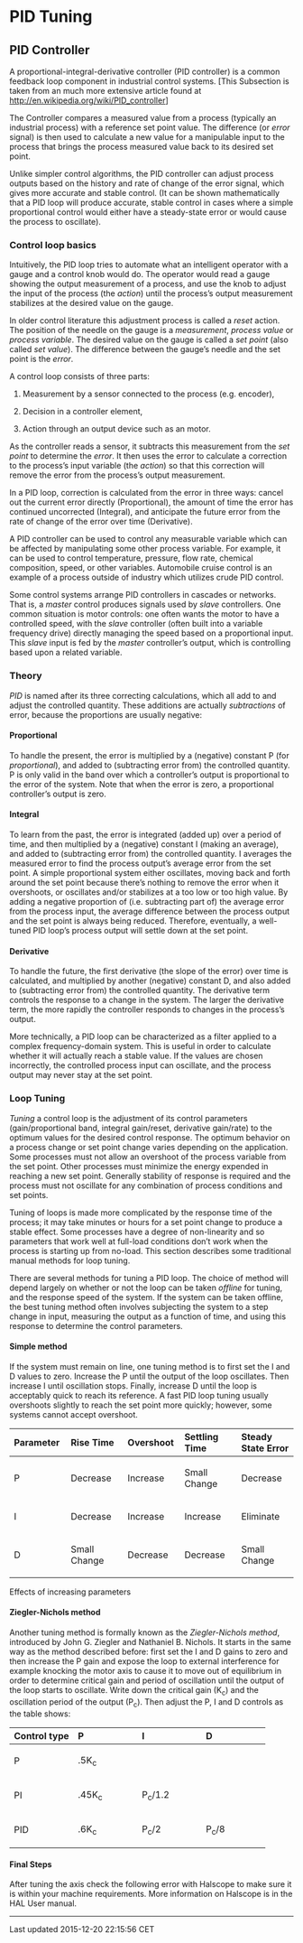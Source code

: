 PID Tuning
==========

PID Controller
--------------

A proportional-integral-derivative controller (PID controller) is a common feedback loop component in industrial control systems.<span class="footnote">
\[This Subsection is taken from an much more extensive article found at <http://en.wikipedia.org/wiki/PID_controller>\]
</span>

The Controller compares a measured value from a process (typically an industrial process) with a reference set point value. The difference (or *error* signal) is then used to calculate a new value for a manipulable input to the process that brings the process measured value back to its desired set point.

Unlike simpler control algorithms, the PID controller can adjust process outputs based on the history and rate of change of the error signal, which gives more accurate and stable control. (It can be shown mathematically that a PID loop will produce accurate, stable control in cases where a simple proportional control would either have a steady-state error or would cause the process to oscillate).

### Control loop basics

Intuitively, the PID loop tries to automate what an intelligent operator with a gauge and a control knob would do. The operator would read a gauge showing the output measurement of a process, and use the knob to adjust the input of the process (the *action*) until the process’s output measurement stabilizes at the desired value on the gauge.

In older control literature this adjustment process is called a *reset* action. The position of the needle on the gauge is a *measurement*, *process value* or *process variable*. The desired value on the gauge is called a *set point* (also called *set value*). The difference between the gauge’s needle and the set point is the *error*.

A control loop consists of three parts:

1.  Measurement by a sensor connected to the process (e.g. encoder),

2.  Decision in a controller element,

3.  Action through an output device such as an motor.

As the controller reads a sensor, it subtracts this measurement from the *set point* to determine the *error*. It then uses the error to calculate a correction to the process’s input variable (the *action*) so that this correction will remove the error from the process’s output measurement.

In a PID loop, correction is calculated from the error in three ways: cancel out the current error directly (Proportional), the amount of time the error has continued uncorrected (Integral), and anticipate the future error from the rate of change of the error over time (Derivative).

A PID controller can be used to control any measurable variable which can be affected by manipulating some other process variable. For example, it can be used to control temperature, pressure, flow rate, chemical composition, speed, or other variables. Automobile cruise control is an example of a process outside of industry which utilizes crude PID control.

Some control systems arrange PID controllers in cascades or networks. That is, a *master* control produces signals used by *slave* controllers. One common situation is motor controls: one often wants the motor to have a controlled speed, with the *slave* controller (often built into a variable frequency drive) directly managing the speed based on a proportional input. This *slave* input is fed by the *master* controller’s output, which is controlling based upon a related variable.

### Theory

*PID* is named after its three correcting calculations, which all add to and adjust the controlled quantity. These additions are actually *subtractions* of error, because the proportions are usually negative:

#### Proportional

To handle the present, the error is multiplied by a (negative) constant P (for *proportional*), and added to (subtracting error from) the controlled quantity. P is only valid in the band over which a controller’s output is proportional to the error of the system. Note that when the error is zero, a proportional controller’s output is zero.

#### Integral

To learn from the past, the error is integrated (added up) over a period of time, and then multiplied by a (negative) constant I (making an average), and added to (subtracting error from) the controlled quantity. I averages the measured error to find the process output’s average error from the set point. A simple proportional system either oscillates, moving back and forth around the set point because there’s nothing to remove the error when it overshoots, or oscillates and/or stabilizes at a too low or too high value. By adding a negative proportion of (i.e. subtracting part of) the average error from the process input, the average difference between the process output and the set point is always being reduced. Therefore, eventually, a well-tuned PID loop’s process output will settle down at the set point.

#### Derivative

To handle the future, the first derivative (the slope of the error) over time is calculated, and multiplied by another (negative) constant D, and also added to (subtracting error from) the controlled quantity. The derivative term controls the response to a change in the system. The larger the derivative term, the more rapidly the controller responds to changes in the process’s output.

More technically, a PID loop can be characterized as a filter applied to a complex frequency-domain system. This is useful in order to calculate whether it will actually reach a stable value. If the values are chosen incorrectly, the controlled process input can oscillate, and the process output may never stay at the set point.

### Loop Tuning

*Tuning* a control loop is the adjustment of its control parameters (gain/proportional band, integral gain/reset, derivative gain/rate) to the optimum values for the desired control response. The optimum behavior on a process change or set point change varies depending on the application. Some processes must not allow an overshoot of the process variable from the set point. Other processes must minimize the energy expended in reaching a new set point. Generally stability of response is required and the process must not oscillate for any combination of process conditions and set points.

Tuning of loops is made more complicated by the response time of the process; it may take minutes or hours for a set point change to produce a stable effect. Some processes have a degree of non-linearity and so parameters that work well at full-load conditions don’t work when the process is starting up from no-load. This section describes some traditional manual methods for loop tuning.

There are several methods for tuning a PID loop. The choice of method will depend largely on whether or not the loop can be taken *offline* for tuning, and the response speed of the system. If the system can be taken offline, the best tuning method often involves subjecting the system to a step change in input, measuring the output as a function of time, and using this response to determine the control parameters.

#### Simple method

If the system must remain on line, one tuning method is to first set the I and D values to zero. Increase the P until the output of the loop oscillates. Then increase I until oscillation stops. Finally, increase D until the loop is acceptably quick to reach its reference. A fast PID loop tuning usually overshoots slightly to reach the set point more quickly; however, some systems cannot accept overshoot.

<table>
<colgroup>
<col width="20%" />
<col width="20%" />
<col width="20%" />
<col width="20%" />
<col width="20%" />
</colgroup>
<thead>
<tr class="header">
<th align="left">Parameter</th>
<th align="left">Rise Time</th>
<th align="left">Overshoot</th>
<th align="left">Settling Time</th>
<th align="left">Steady State Error</th>
</tr>
</thead>
<tbody>
<tr class="odd">
<td align="left"><p>P</p></td>
<td align="left"><p>Decrease</p></td>
<td align="left"><p>Increase</p></td>
<td align="left"><p>Small Change</p></td>
<td align="left"><p>Decrease</p></td>
</tr>
<tr class="even">
<td align="left"><p>I</p></td>
<td align="left"><p>Decrease</p></td>
<td align="left"><p>Increase</p></td>
<td align="left"><p>Increase</p></td>
<td align="left"><p>Eliminate</p></td>
</tr>
<tr class="odd">
<td align="left"><p>D</p></td>
<td align="left"><p>Small Change</p></td>
<td align="left"><p>Decrease</p></td>
<td align="left"><p>Decrease</p></td>
<td align="left"><p>Small Change</p></td>
</tr>
</tbody>
</table>

Effects of increasing parameters

#### Ziegler-Nichols method

Another tuning method is formally known as the *Ziegler-Nichols method*, introduced by John G. Ziegler and Nathaniel B. Nichols. It starts in the same way as the method described before: first set the I and D gains to zero and then increase the P gain and expose the loop to external interference for example knocking the motor axis to cause it to move out of equilibrium in order to determine critical gain and period of oscillation until the output of the loop starts to oscillate. Write down the critical gain (K<sub>c</sub>) and the oscillation period of the output (P<sub>c</sub>). Then adjust the P, I and D controls as the table shows:

<table>
<colgroup>
<col width="25%" />
<col width="25%" />
<col width="25%" />
<col width="25%" />
</colgroup>
<thead>
<tr class="header">
<th align="left">Control type</th>
<th align="left">P</th>
<th align="left">I</th>
<th align="left">D</th>
</tr>
</thead>
<tbody>
<tr class="odd">
<td align="left"><p>P</p></td>
<td align="left"><p>.5K<sub>c</sub></p></td>
<td align="left"><p></p></td>
<td align="left"><p></p></td>
</tr>
<tr class="even">
<td align="left"><p>PI</p></td>
<td align="left"><p>.45K<sub>c</sub></p></td>
<td align="left"><p>P<sub>c</sub>/1.2</p></td>
<td align="left"><p></p></td>
</tr>
<tr class="odd">
<td align="left"><p>PID</p></td>
<td align="left"><p>.6K<sub>c</sub></p></td>
<td align="left"><p>P<sub>c</sub>/2</p></td>
<td align="left"><p>P<sub>c</sub>/8</p></td>
</tr>
</tbody>
</table>

#### Final Steps

After tuning the axis check the following error with Halscope to make sure it is within your machine requirements. More information on Halscope is in the HAL User manual.

------------------------------------------------------------------------

Last updated 2015-12-20 22:15:56 CET


